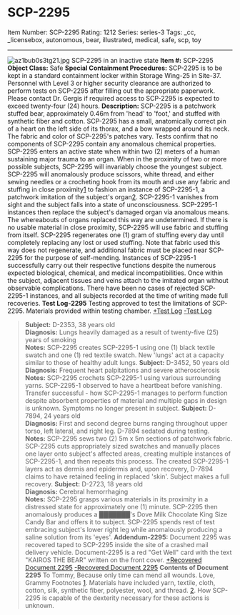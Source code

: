 # SCP-2295
Item Number: SCP-2295
Rating: 1212
Series: series-3
Tags: _cc, _licensebox, autonomous, bear, illustrated, medical, safe, scp, toy

---

![az1bub0s3tg21.jpg](https://i.redd.it/az1bub0s3tg21.jpg)
SCP-2295 in an inactive state
**Item #:** SCP-2295
**Object Class:** Safe
**Special Containment Procedures:** SCP-2295 is to be kept in a standard containment locker within Storage Wing-25 in Site-37.
Personnel with Level 3 or higher security clearance are authorized to perform tests on SCP-2295 after filling out the appropriate paperwork. Please contact Dr. Gergis if required access to SCP-2295 is expected to exceed twenty-four (24) hours.
**Description:** SCP-2295 is a patchwork stuffed bear, approximately 0.46m from 'head' to 'foot,' and stuffed with synthetic fiber and cotton. SCP-2295 has a small, anatomically correct pin of a heart on the left side of its thorax, and a bow wrapped around its neck. The fabric and color of SCP-2295's patches vary. Tests confirm that no components of SCP-2295 contain any anomalous chemical properties.
SCP-2295 enters an active state when within two (2) meters of a human sustaining major trauma to an organ. When in the proximity of two or more possible subjects, SCP-2295 will invariably choose the youngest subject. SCP-2295 will anomalously produce scissors, white thread, and either sewing needles or a crocheting hook from its mouth and use any fabric and stuffing in close proximity[1](javascript:;) to fashion an instance of SCP-2295-1, a patchwork imitation of the subject's organ[2](javascript:;). SCP-2295-1 vanishes from sight and the subject falls into a state of unconsciousness. SCP-2295-1 instances then replace the subject's damaged organ via anomalous means. The whereabouts of organs replaced this way are undetermined.
If there is no usable material in close proximity, SCP-2295 will use fabric and stuffing from itself. SCP-2295 regenerates one (1) gram of stuffing every day until completely replacing any lost or used stuffing. Note that fabric used this way does not regenerate, and additional fabric must be placed near SCP-2295 for the purpose of self-mending.
Instances of SCP-2295-1 successfully carry out their respective functions despite the numerous expected biological, chemical, and medical incompatibilities. Once within the subject, adjacent tissues and veins attach to the imitated organ without observable complications. There have been no cases of rejected SCP-2295-1 instances, and all subjects recorded at the time of writing made full recoveries.
**Test Log-2295**
Testing approved to test the limitations of SCP-2295. Materials provided within testing chamber.
[ +Test Log](javascript:;)
[ -Test Log](javascript:;)
> **Subject:** D-2353, 38 years old  
>  **Diagnosis:** Lungs heavily damaged as a result of twenty-five (25) years of smoking  
>  **Notes:** SCP-2295 creates SCP-2295-1 using one (1) black textile swatch and one (1) red textile swatch. New 'lungs' act at a capacity similar to those of healthy adult lungs.
> **Subject:** D-3452, 50 years old  
>  **Diagnosis:** Frequent heart palpitations and severe atherosclerosis  
>  **Notes:** SCP-2295 crochets SCP-2295-1 using various surrounding yarns. SCP-2295-1 observed to have a heartbeat before vanishing. Transfer successful - how SCP-2295-1 manages to perform function despite absorbent properties of material and multiple gaps in design is unknown. Symptoms no longer present in subject.
> **Subject:** D-7894, 24 years old  
>  **Diagnosis:** First and second degree burns ranging throughout upper torso, left lateral, and right leg. D-7894 sedated during testing.  
>  **Notes:** SCP-2295 sews two (2) 5m x 5m sections of patchwork fabric. SCP-2295 cuts appropriately sized swatches and manually places one layer onto subject's affected areas, creating multiple instances of SCP-2295-1, and then repeats this process. The created SCP-2295-1 layers act as dermis and epidermis and, upon recovery, D-7894 claims to have retained feeling in replaced 'skin'. Subject makes a full recovery.
> **Subject:** D-2723, 18 years old  
>  **Diagnosis:** Cerebral hemorrhaging  
>  **Notes:** SCP-2295 grasps various materials in its proximity in a distressed state for approximately one (1) minute. SCP-2295 then anomalously produces a ███████'s Dove Milk Chocolate King Size Candy Bar and offers it to subject. SCP-2295 spends rest of test embracing subject's lower right leg while anomalously producing a saline solution from its 'eyes'.
**Addendum-2295:** Document 2295 was recovered taped to SCP-2295 inside the site of a crashed mail delivery vehicle. Document-2295 is a red "Get Well" card with the text "KAIROS THE BEAR" written on the front cover.
[+Recovered Document 2295](javascript:;)
[-Recovered Document 2295](javascript:;)
**Contents of Document 2295**
> To Tommy,
> Because only time can mend all wounds.
> Love,  
>  Grammy
Footnotes
[1](javascript:;). Materials have included yarn, textile, cloth, cotton, silk, synthetic fiber, polyester, wool, and thread.
[2](javascript:;). How SCP-2295 is capable of the dexterity necessary for these actions is unknown.